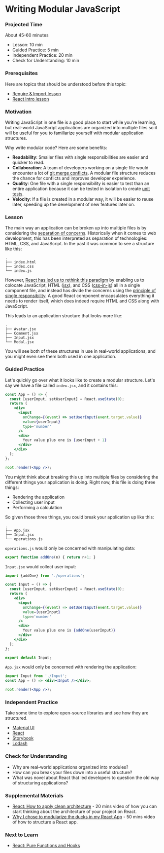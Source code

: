 # Writing Modular JavaScript

### Projected Time

About 45-60 minutes

- Lesson: 10 min
- Guided Practice: 5 min
- Independent Practice: 20 min
- Check for Understanding: 10 min

### Prerequisites

Here are topics that should be understood before this topic:

- [Require & Import lesson](/javascript/require-and-import-mini-lesson.md)
- [React Intro lesson](/react-js/react-part-1-intro.md)

### Motivation

Writing JavaScript in one file is a good place to start while you're learning, but real-world JavaScript applications are organized into multiple files so it will be useful for you to familiarize yourself with modular application structures.

Why write modular code? Here are some benefits:

- **Readability**: Smaller files with single responsibilities are easier and quicker to read.
- **Collaboration**: A team of developers working on a single file would encounter a lot of [git merge conflicts](https://docs.github.com/en/pull-requests/collaborating-with-pull-requests/addressing-merge-conflicts/about-merge-conflicts). A modular file structure reduces the chance for conflicts and improves developer experience.
- **Quality**: One file with a single responsibility is easier to test than an entire application because it can be tested in isolation to create [unit tests](/testing-and-tdd/testing-and-tdd.md#unit-tests).
- **Velocity**: If a file is created in a modular way, it will be easier to reuse later, speeding up the development of new features later on.

### Lesson

The main way an application can be broken up into multiple files is by considering the [separation of concerns](https://en.wikipedia.org/wiki/Separation_of_concerns). Historically when it comes to web development, this has been interpreted as separation of technologies: HTML, CSS, and JavaScript. In the past it was common to see a structure like this:

```
.
├── index.html
├── index.css
└── index.js
```

However, [React has led us to rethink this paradigm](https://youtu.be/x7cQ3mrcKaY) by enabling us to colocate JavaScript, HTML ([jsx](https://reactjs.org/docs/introducing-jsx.html)), and CSS ([css-in-js](https://css-tricks.com/a-thorough-analysis-of-css-in-js/)) all in a single component file, and instead has divide the concerns using the [principle of single responsibility](https://en.wikipedia.org/wiki/Single-responsibility_principle). A good React component encapsulates everything it needs to render itself, which does indeed require HTML and CSS along with JavaScript.

This leads to an application structure that looks more like:

```
.
├── Avatar.jsx
├── Comment.jsx
├── Input.jsx
└── Modal.jsx
```

You will see both of these structures in use in real-world applications, and you might even see them both used in one application. 

### Guided Practice

Let's quickly go over what it looks like to create a modular structure. Let's say we have a file called `index.jsx`, and it contains this:

```jsx
const App = () => {
  const [userInput, setUserInput] = React.useState(0);
  return (
    <div>
      <input
        onChange={(event) => setUserInput(event.target.value)}
        value={userInput}
        type='number'
      />
      <div>
        Your value plus one is {userInput + 1}
      </div>
    </div>
  );
};

root.render(<App />);
```

You might think about breaking this up into multiple files by considering the different things your application is doing. Right now, this file is doing three things:

- Rendering the application
- Collecting user input
- Performing a calculation

So given those three things, you could break your application up like this:

```
.
├── App.jsx
├── Input.jsx
└── operations.js
```

`operations.js` would only be concerned with manipulating data:

```js
export function addOne(n) { return n+1; }
```

`Input.jsx` would collect user input:

```jsx
import {addOne} from './operations';

const Input = () => {
  const [userInput, setUserInput] = React.useState(0);
  return (
    <div>
      <input
        onChange={(event) => setUserInput(event.target.value)}
        value={userInput}
        type='number'
      />
      <div>
        Your value plus one is {addOne(userInput)}
      </div>
    </div>
  );
};

export default Input;
```

`App.jsx` would only be concerned with rendering the application:

```jsx
import Input from './Input';
const App = () => <div><Input /></div>;

root.render(<App />);
```

### Independent Practice

Take some time to explore open-source libraries and see how they are structured.

- [Material UI](https://github.com/mui/material-ui/tree/master/packages/mui-base/src)
- [React](https://github.com/facebook/react/tree/main/packages/react/src)
- [Storybook](https://github.com/storybookjs/storybook/tree/next/lib/components/src)
- [Lodash](https://github.com/lodash/lodash)

### Check for Understanding

- Why are real-world applications organized into modules?
- How can you break your files down into a useful structure?
- What was novel about React that led developers to question the old way of structuring applications?

### Supplemental Materials

- [React: How to apply clean architecture](https://www.youtube.com/watch?v=qOH2X5hciiA&ab_channel=ProgressiveDev) - 20 mins video of how you can start thinking about the architecture of your project on React.
- [Why I chose to modularize the ducks in my React App](https://www.youtube.com/watch?v=4ge2HUG3ixk&ab_channel=StrangeLoopConference) - 50 mins video of how to structure a React app.

### Next to Learn

- [React: Pure Functions and Hooks](/react-js/react-hooks.md)
